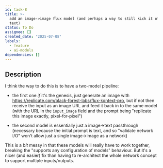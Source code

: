 ```yaml
---
id: task-8
title: >-
  add an image->image flux model (and perhaps a way to still kick it off with
  text)
status: To Do
assignee: []
created_date: "2025-07-08"
labels:
  - feature
  - ai-models
dependencies: []
---
```


## Description

I think the way to do this is to have a two-model pipeline:

- the first one _if_ it's the genesis, just generate an image with
  <https://replicate.com/black-forest-labs/flux-kontext-pro>, but if not then
  receive the input as an image URL and feed it back in to the same model (with
  the URL in the `input_image` field and the prompt being "replicate this image
  exactly, pixel-for-pixel")

- the second model is essentially just a image->text passthrough (necessary
  because the initial prompt is text, and so "validate network I/O" won't allow
  just a single image->image as a network)

This is a _bit_ messy in that these models will really have to work together,
breaking the "supports any configuration of models" behaviour. But it's a nicer
(and easier) fix than having to re-architect the whole network concept to
support multiple inputs/outputs.
